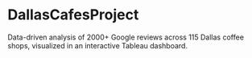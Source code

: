 # DallasCafesProject
Data-driven analysis of 2000+ Google reviews across 115 Dallas coffee shops, visualized in an interactive Tableau dashboard.

